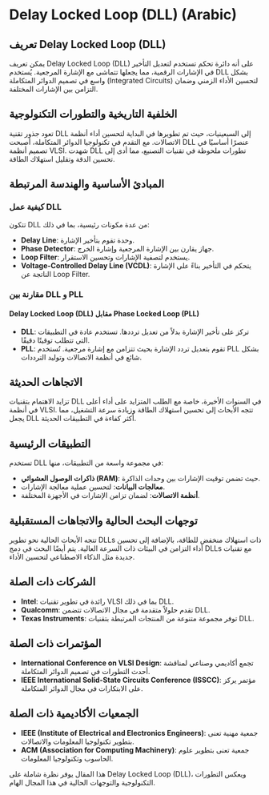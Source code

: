 # Delay Locked Loop (DLL) (Arabic)

## تعريف Delay Locked Loop (DLL)
يمكن تعريف Delay Locked Loop (DLL) على أنه دائرة تحكم تستخدم لتعديل التأخير في الإشارات الرقمية، مما يجعلها تتماشى مع الإشارة المرجعية. يُستخدم DLL بشكل واسع في تصميم الدوائر المتكاملة (Integrated Circuits) لتحسين الأداء الزمني وضمان التزامن بين الإشارات المختلفة.

## الخلفية التاريخية والتطورات التكنولوجية
تعود جذور تقنية DLL إلى السبعينيات، حيث تم تطويرها في البداية لتحسين أداء أنظمة الاتصالات. مع التقدم في تكنولوجيا الدوائر المتكاملة، أصبحت DLL عنصرًا أساسيًا في تصميم أنظمة VLSI. شهدت DLL تطورات ملحوظة في تقنيات التصنيع، مما أدى إلى تحسين الدقة وتقليل استهلاك الطاقة.

## المبادئ الأساسية والهندسة المرتبطة
### كيفية عمل DLL
تتكون DLL من عدة مكونات رئيسية، بما في ذلك:
- **Delay Line**: وحدة تقوم بتأخير الإشارة.
- **Phase Detector**: جهاز يقارن بين الإشارة المرجعية وإشارة الخرج.
- **Loop Filter**: يستخدم لتصفية الإشارات وتحسين الاستقرار.
- **Voltage-Controlled Delay Line (VCDL)**: يتحكم في التأخير بناءً على الإشارة الناتجة عن Loop Filter.

### مقارنة بين DLL و PLL
#### Delay Locked Loop (DLL) مقابل Phase Locked Loop (PLL)
- **DLL**: تركز على تأخير الإشارة بدلاً من تعديل ترددها. تستخدم عادة في التطبيقات التي تتطلب توقيتًا دقيقًا.
- **PLL**: تقوم بتعديل تردد الإشارة بحيث تتزامن مع إشارة مرجعية. تُستخدم PLL بشكل شائع في أنظمة الاتصالات وتوليد الترددات.

## الاتجاهات الحديثة
تزايد الاهتمام بتقنيات DLL في السنوات الأخيرة، خاصة مع الطلب المتزايد على أداء أعلى في أنظمة VLSI. تتجه الأبحاث إلى تحسين استهلاك الطاقة وزيادة سرعة التشغيل، مما يجعل DLL أكثر كفاءة في التطبيقات الحديثة.

## التطبيقات الرئيسية
تستخدم DLL في مجموعة واسعة من التطبيقات، منها:
- **ذاكرات الوصول العشوائي (RAM)**: حيث تضمن توقيت الإشارات بين وحدات الذاكرة.
- **معالجات البيانات**: لتحسين عملية معالجة الإشارات.
- **أنظمة الاتصالات**: لضمان تزامن الإشارات في الأجهزة المختلفة.

## توجهات البحث الحالية والاتجاهات المستقبلية
تتجه الأبحاث الحالية نحو تطوير DLLs ذات استهلاك منخفض للطاقة، بالإضافة إلى تحسين أداء التزامن في البيئات ذات السرعة العالية. يتم أيضًا البحث في دمج DLLs مع تقنيات جديدة مثل الذكاء الاصطناعي لتحسين الأداء.

## الشركات ذات الصلة
- **Intel**: رائدة في تطوير تقنيات VLSI بما في ذلك DLL.
- **Qualcomm**: تقدم حلولاً متقدمة في مجال الاتصالات تتضمن DLL.
- **Texas Instruments**: توفر مجموعة متنوعة من المنتجات المرتبطة بتقنيات DLL.

## المؤتمرات ذات الصلة
- **International Conference on VLSI Design**: تجمع أكاديمي وصناعي لمناقشة أحدث التطورات في تصميم الدوائر المتكاملة.
- **IEEE International Solid-State Circuits Conference (ISSCC)**: مؤتمر يركز على الابتكارات في مجال الدوائر المتكاملة.

## الجمعيات الأكاديمية ذات الصلة
- **IEEE (Institute of Electrical and Electronics Engineers)**: جمعية مهنية تعنى بتطوير تكنولوجيا المعلومات والاتصالات.
- **ACM (Association for Computing Machinery)**: جمعية تعنى بتطوير علوم الحاسوب وتكنولوجيا المعلومات.

هذا المقال يوفر نظرة شاملة على Delay Locked Loop (DLL)، ويعكس التطورات التكنولوجية والتوجهات الحالية في هذا المجال الهام.